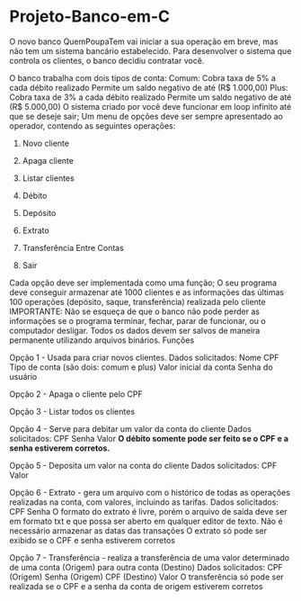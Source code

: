 # Projeto-Banco-em-C
O novo banco QuemPoupaTem vai iniciar a sua operação em breve, mas não tem um sistema bancário estabelecido. Para desenvolver o sistema que controla os clientes, o banco decidiu contratar você.

O banco trabalha com dois tipos de conta:
 Comum: 
Cobra taxa de 5% a cada débito realizado
Permite um saldo negativo de até (R$ 1.000,00)
Plus:
Cobra taxa de 3% a cada débito realizado
Permite um saldo negativo de até (R$ 5.000,00)
O sistema criado por você deve funcionar em loop infinito até que se deseje sair;
Um menu de opções deve ser sempre apresentado ao operador, contendo as seguintes operações:
1. Novo cliente

2. Apaga cliente

3. Listar clientes

4. Débito

5. Depósito

6. Extrato

7. Transferência Entre Contas

0. Sair

Cada opção deve ser implementada como uma função;
O seu programa deve conseguir armazenar até 1000 clientes e as informações das últimas 100 operações (depósito, saque, transferência) realizada pelo cliente
IMPORTANTE: Não se esqueça de que o banco não pode perder as informações se o programa terminar, fechar, parar de funcionar, ou o computador desligar. Todos os dados devem ser salvos de maneira permanente utilizando arquivos binários.
Funções

Opção 1 - Usada para criar novos clientes.
Dados solicitados:
Nome
CPF
Tipo de conta (são dois: comum e plus)
Valor inicial da conta
Senha do usuário

Opção 2 - Apaga o cliente pelo CPF

Opção 3 - Listar todos os clientes

Opção 4 - Serve para debitar um valor da conta do cliente
Dados solicitados:
CPF
Senha
Valor
**O débito somente pode ser feito se o CPF e a senha estiverem corretos.**

Opção 5 - Deposita um valor na conta do cliente
Dados solicitados:
CPF
Valor

 Opção 6 - Extrato - gera um arquivo com o histórico de todas as operações realizadas na conta, com valores, incluindo as tarifas.
Dados solicitados:
CPF
Senha
O formato do extrato é livre, porém o arquivo de saída deve ser em formato txt e que possa ser aberto em qualquer editor de texto.
Não é necessário armazenar as datas das transações
O extrato só pode ser exibido se o CPF e senha estiverem corretos

Opção 7 - Transferência - realiza a transferência de uma valor determinado de uma conta (Origem) para outra conta (Destino)
Dados solicitados:
CPF (Origem)
Senha (Origem)
CPF (Destino)
Valor
O transferência só pode ser realizada se o CPF e a senha da conta de origem estiverem corretos
